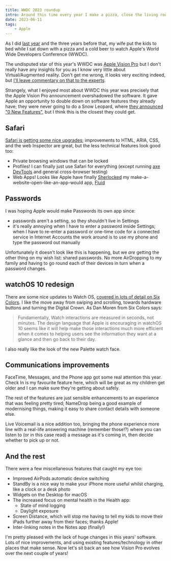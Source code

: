 ```yaml
---
title: WWDC 2023 roundup
intro: Around this time every year I make a pizza, close the living room door, open a cold beer, and sit down to watch WWDC (Apple's World Wide Developers Conference). Here are my thoughts.
date: 2023-06-11
tags:
    - Apple
---
```


As I did [last year](/blog/wwdc-2022-roundup) and the three years before that, my wife put the kids to bed while I sat down with a pizza and a cold beer to watch Apple's World Wide Developers Conference (WWDC).

The undisputed star of this year's WWDC was [Apple Vision Pro](https://www.apple.com/apple-vision-pro/) but I don't really have any insights for you as I know very little about Virtual/Augmented reality. Don't get me wrong, it looks very exciting indeed, but [I'll leave commentary on that to the experts](https://daringfireball.net/2023/06/first_impressions_of_vision_pro_and_visionos).

Strangely, what I enjoyed most about WWDC this year was precisely that the Apple Vision Pro announcement overshadowed the software. It gave Apple an opportunity to double down on software features they already have; they were never going to do a Snow Leopard, where [they announced "0 New Features"](https://512pixels.net/2015/04/the-snow-leopard-moment/), but I think this is the closest they could get.


## Safari

[Safari is getting some nice upgrades](https://webkit.org/blog/14205/news-from-wwdc23-webkit-features-in-safari-17-beta/); improvements to HTML, ARIA, CSS, and the web Inspector are great, but the less technical features look good too:

- Private browsing windows that can be locked
- Profiles! I can finally just use Safari for everything (except running [axe DevTools](https://www.deque.com/axe/devtools/) and general cross-browser testing)
- Web Apps! Looks like Apple have finally [Sherlocked](https://www.howtogeek.com/297651/what-does-it-mean-when-a-company-sherlocks-an-app/) my make-a-website-open-like-an-app-would app, [Fluid](https://fluidapp.com)


## Passwords

I was hoping Apple would make Passwords its own app since:

- passwords aren't a setting, so they shouldn't live in Settings
- it's really annoying when I have to enter a password inside Settings; when I have to re-enter a password or one-time code for a connected service in Internet Accounts the work around is to use my phone and type the password out manually

Unfortunately it doesn't look like this is happening, but we *are* getting the other thing on my wish list: shared passwords. No more AirDropping to my family and having to go round each of their devices in turn when a password changes.


## watchOS 10 redesign

There are some nice updates to Watch OS, [covered in lots of detail on Six Colors](https://sixcolors.com/post/2023/06/wwdc-2023-watchos-10s-redesign/). I like the move away from swiping and scrolling, towards hardware buttons and turning the Digital Crown. As Dan Moren from Six Colors says:

> Fundamentally, Watch interactions are measured in seconds, not minutes. The design language that Apple is encouraging in watchOS 10 seems like it will help make those interactions much more efficient when it comes to helping users see the information they want at a glance and then go back to their day.

I also really like the look of the new Palette watch face.


## Communications improvements

FaceTime, Messages, and the Phone app got some real attention this year. Check In is my favourite feature here, which will be great as my children get older and I can make sure they're getting about safely.

The rest of the features are just sensible enhancements to an experience that was feeling pretty tired; NameDrop being a good example of modernising things, making it easy to share contact details with someone else.

Live Voicemail is a nice addition too, bringing the phone experience more line with a real-life answering machine (remember those!?) where you can listen to (or in this case read) a message as it's coming in, then decide whether to pick up or not.


## And the rest

There were a few miscellaneous features that caught my eye too:

- Improved AirPods automatic device switching
- StandBy is a nice way to make your iPhone more useful whilst charging, like a clock or a desk photo
- Widgets on the Desktop for macOS
- The increased focus on mental health in the Health app:
    - State of mind logging
    - Daylight exposure
- Screen Distance, which will stop me having to tell my kids to move their iPads further away from their faces; thanks Apple!
- Inter-linking notes in the Notes app (finally!)

I'm pretty pleased with the lack of huge changes in this years' software. Lots of nice improvements, and using existing features/technology in other places that make sense. Now let's sit back an see how Vision Pro evolves over the next couple of years!
